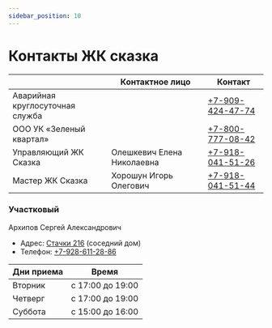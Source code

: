 ```yaml
---
sidebar_position: 10
---
```


# Контакты ЖК сказка

|                                                                                                                       | Контактное лицо             | Контакт                              |
|-----------------------------------------------------------------------------------------------------------------------| ---------------------------- | ------------------------------------ |
| Аварийная круглосуточная служба                                                                                       |                              | [+7-909-424-47-74](tel:879094244774) |
| ООО УК «Зеленый квартал»                                                                                              |                              | [+7-800-777-08-42](tel:878007770842) |
| Управляющий ЖК Сказка                                                                                                 | Олешкевич Елена Николаевна   | [+7-918-041-51-26](tel:879180415126) |
| Мастер ЖК Сказка                                                                                                      | Хорошун Игорь Олегович       | [+7-918-041-51-44](tel:879180415144) |



### Участковый
Архипов Сергей Александрович

- Адрес: [Стачки 216](https://yandex.ru/maps/39/rostov-na-donu/house/prospekt_stachki_216/Z0AYcAVgTkwAQFptfX5wc3piYg==/?ll=39.620798%2C47.212616&z=17) (соседний дом)
- Телефон: [+7-928-611-28-86](tel:89286112886)


| Дни приема | Время            |
| ---------- |------------------|
| Вторник   | с 17:00 до 19:00 |
| Четверг   | с 17:00 до 19:00 |
| Суббота   | с 15:00 до 16:00 |
